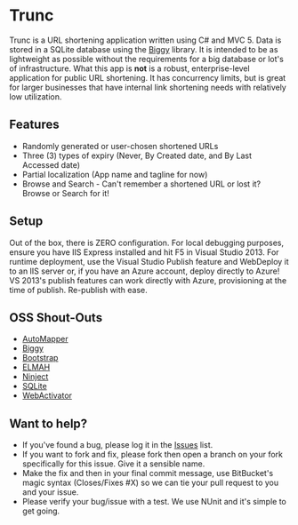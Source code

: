# Trunc #

Trunc is a URL shortening application written using C# and MVC 5.  Data is stored in a SQLite database using the [Biggy](https://github.com/xivsolutions/biggy) library.  It is intended to be as lightweight as possible without the requirements for a big database or lot's of infrastructure.  What this app is **not** is a robust, enterprise-level application for public URL shortening.  It has concurrency limits, but is great for larger businesses that have internal link shortening needs with relatively low utilization.

## Features ##

* Randomly generated or user-chosen shortened URLs
* Three (3) types of expiry (Never, By Created date, and By Last Accessed date)
* Partial localization (App name and tagline for now)
* Browse and Search - Can't remember a shortened URL or lost it?  Browse or Search for it!

## Setup ##

Out of the box, there is ZERO configuration.  For local debugging purposes, ensure you have IIS Express installed and hit F5 in Visual Studio 2013.  For runtime deployment, use the Visual Studio Publish feature and WebDeploy it to an IIS server or, if you have an Azure account, deploy directly to Azure!  VS 2013's publish features can work directly with Azure, provisioning at the time of publish.  Re-publish with ease.

## OSS Shout-Outs ##
* [AutoMapper](https://github.com/AutoMapper/AutoMapper)
* [Biggy](https://github.com/xivsolutions/biggy)
* [Bootstrap](http://getbootstrap.com/)
* [ELMAH](https://code.google.com/p/elmah/)
* [Ninject](https://github.com/ninject/ninject)
* [SQLite](http://www.sqlite.org/)
* [WebActivator](https://github.com/davidebbo/WebActivator)

## Want to help? ##

* If you've found a bug, please log it in the [Issues](https://bitbucket.org/Sumo/trunc/issues?status=new&status=open) list.
* If you want to fork and fix, please fork then open a branch on your fork specifically for this issue.  Give it a sensible name.
* Make the fix and then in your final commit message, use BitBucket's magic syntax (Closes/Fixes #X) so we can tie your pull request to you and your issue.
* Please verify your bug/issue with a test.  We use NUnit and it's simple to get going.
